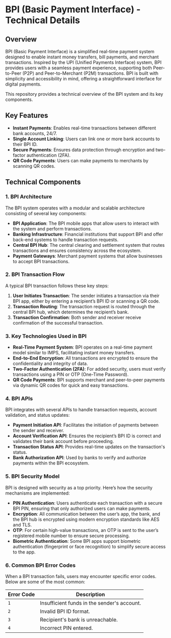 # BPI (Basic Payment Interface) - Technical Details

## Overview

BPI (Basic Payment Interface) is a simplified real-time payment system designed to enable instant money transfers, bill payments, and merchant transactions. Inspired by the UPI (Unified Payments Interface) system, BPI provides users with a seamless payment experience, supporting both Peer-to-Peer (P2P) and Peer-to-Merchant (P2M) transactions. BPI is built with simplicity and accessibility in mind, offering a straightforward interface for digital payments.

This repository provides a technical overview of the BPI system and its key components.

## Key Features

- **Instant Payments**: Enables real-time transactions between different bank accounts, 24/7.
- **Single Account Linking**: Users can link one or more bank accounts to their BPI ID.
- **Secure Payments**: Ensures data protection through encryption and two-factor authentication (2FA).
- **QR Code Payments**: Users can make payments to merchants by scanning QR codes.

## Technical Components

### 1. **BPI Architecture**

The BPI system operates with a modular and scalable architecture consisting of several key components:

- **BPI Application**: The BPI mobile apps that allow users to interact with the system and perform transactions.
- **Banking Infrastructure**: Financial institutions that support BPI and offer back-end systems to handle transaction requests.
- **Central BPI Hub**: The central clearing and settlement system that routes transactions and ensures consistency across the ecosystem.
- **Payment Gateways**: Merchant payment systems that allow businesses to accept BPI transactions.

### 2. **BPI Transaction Flow**

A typical BPI transaction follows these key steps:

1. **User Initiates Transaction**: The sender initiates a transaction via their BPI app, either by entering a recipient’s BPI ID or scanning a QR code.
2. **Transaction Routing**: The transaction request is routed through the central BPI hub, which determines the recipient’s bank.
5. **Transaction Confirmation**: Both sender and receiver receive confirmation of the successful transaction.

### 3. **Key Technologies Used in BPI**

- **Real-Time Payment System**: BPI operates on a real-time payment model similar to IMPS, facilitating instant money transfers.
- **End-to-End Encryption**: All transactions are encrypted to ensure the confidentiality and integrity of data.
- **Two-Factor Authentication (2FA)**: For added security, users must verify transactions using a PIN or OTP (One-Time Password).
- **QR Code Payments**: BPI supports merchant and peer-to-peer payments via dynamic QR codes for quick and easy transactions.

### 4. **BPI APIs**

BPI integrates with several APIs to handle transaction requests, account validation, and status updates:

- **Payment Initiation API**: Facilitates the initiation of payments between the sender and receiver.
- **Account Verification API**: Ensures the recipient’s BPI ID is correct and validates their bank account before proceeding.
- **Transaction Status API**: Provides real-time updates on the transaction's status.
- **Bank Authorization API**: Used by banks to verify and authorize payments within the BPI ecosystem.

### 5. **BPI Security Model**

BPI is designed with security as a top priority. Here’s how the security mechanisms are implemented:

- **PIN Authentication**: Users authenticate each transaction with a secure BPI PIN, ensuring that only authorized users can make payments.
- **Encryption**: All communication between the user’s app, the bank, and the BPI hub is encrypted using modern encryption standards like AES and TLS.
- **OTP**: For certain high-value transactions, an OTP is sent to the user’s registered mobile number to ensure secure processing.
- **Biometric Authentication**: Some BPI apps support biometric authentication (fingerprint or face recognition) to simplify secure access to the app.

### 6. **Common BPI Error Codes**

When a BPI transaction fails, users may encounter specific error codes. Below are some of the most common:

| Error Code | Description                             |
|------------|-----------------------------------------|
| `1`     | Insufficient funds in the sender's account. |
| `2`     | Invalid BPI ID format.                 |
| `3`     | Recipient's bank is unreachable.       |
| `4`     | Incorrect PIN entered.                 |

